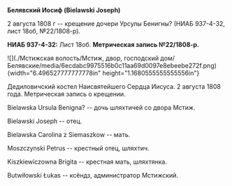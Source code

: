 **Белявский Иосиф (Bielawski Joseph)**

2 августа 1808 г -- крещение дочери Урсулы Бенигны? (НИАБ 937-4-32, лист
18об, №22/1808-р).

**НИАБ 937-4-32:** Лист 18об. **Метрическая запись №22/1808-р.**

![](./Мстижская волость/Мстиж, двор, господский дом/Белявские/media/6ecdabc9975516b0c11aa69d0097e8ebeebe272f.png){width="6.496527777777778in"
height="1.1680555555555556in"}

Дедиловичский костел Наисвятейшего Сердца Иисуса. 2 августа 1808 года.
Метрическая запись о крещении.

Bielawska Ursula Benigna? -- дочь шляхтичей со двора Мстиж.

Bielawski Joseph -- отец.

Bielawska Carolina z Siemaszkow -- мать.

Moszczynski Petrus -- крестный отец, шляхтич.

Kiszkiewiczowna Brigita -- крестная мать, шляхтянка.

Butwiłowski Łukas -- ксёндз, администратор Мстижский.
